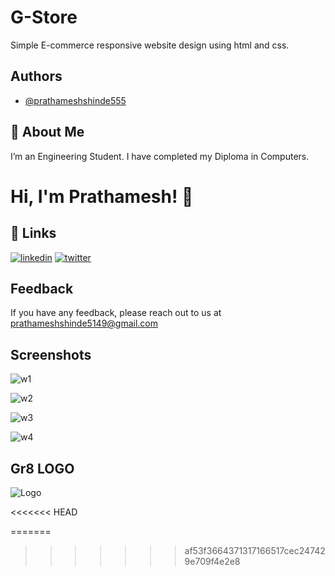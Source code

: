 
# G-Store

Simple E-commerce responsive website design using html and css.


## Authors

- [@prathameshshinde555](https://github.com/prathameshshinde555)

  
## 🚀 About Me
I’m an Engineering Student. I have completed my Diploma in Computers. 

  
# Hi, I'm Prathamesh! 👋

  
## 🔗 Links

[![linkedin](https://img.shields.io/badge/linkedin-0A66C2?style=for-the-badge&logo=linkedin&logoColor=white)](https://www.linkedin.com/in/prathamesh-shinde-3041b8215/)
[![twitter](https://img.shields.io/badge/twitter-1DA1F2?style=for-the-badge&logo=twitter&logoColor=white)](https://twitter.com/Pratham61255906)

  
## Feedback

If you have any feedback, please reach out to us at prathameshshinde5149@gmail.com

  
## Screenshots

![w1](https://user-images.githubusercontent.com/66161890/139594608-a8bff998-939a-45af-b539-9d0f4e6fd53c.png)

![w2](https://user-images.githubusercontent.com/66161890/139594631-873a2ac2-c9fa-4d0f-a7d8-ed3352b5bac6.png)

![w3](https://user-images.githubusercontent.com/66161890/139594653-64f5e872-55ea-464e-8700-51dadb98f88b.png)

![w4](https://user-images.githubusercontent.com/66161890/139594654-aa66d762-f37d-4896-83dc-da4b9e0f31c7.png)


  
## Gr8 LOGO
![Logo](https://prathameshshinde555.github.io/Prathamesh-Shinde/logo_white.png)

<<<<<<< HEAD
    
=======
    
>>>>>>> af53f3664371317166517cec247429e709f4e2e8
